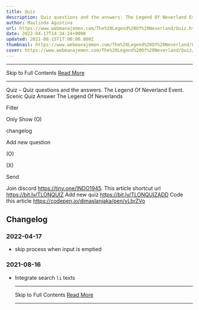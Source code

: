 ```yaml
---
title: Quiz
description: Quiz questions and the answers. The Legend Of Neverland Event.
author: Maulinda Agustina
url: https://www.webmanajemen.com/The%20Legend%20Of%20Neverland/Quiz.html
date: 2022-04-17T14:34:24+0000
updated: 2021-08-15T17:00:00.000Z
thumbnail: https://www.webmanajemen.com/The%20Legend%20Of%20Neverland/Quiz/SCENIC-QUIZ.jpg
cover: https://www.webmanajemen.com/The%20Legend%20Of%20Neverland/Quiz/SCENIC-QUIZ.jpg
---
```


<hr/> Skip to Full Contents <a href="https://www.webmanajemen.com/The%20Legend%20Of%20Neverland/Quiz.html" rel="follow" class="button" id="read-more">Read More</a> <hr/> Quiz - Quiz questions and the answers. The Legend Of Neverland Event. Scenic Quiz Answer The Legend Of Neverlands


  
Filter
    
    
Only Show (O)
      
 changelog
    
  
Add new question
        
      
(O)
        
(X)
        
Send
        
Join discord https://tiny.one/INDO1945.
    This article shortcut url https://bit.ly/TLONQUIZ
    Add new quiz https://bit.ly/TLONQUIZADD
    Code this article https://codepen.io/dimaslanjaka/pen/yLbrZVo
  
  
    
    
    
  


## Changelog
### 2022-04-17
- skip process when input is emptied
### 2021-08-16
- Integrate search `li` texts <hr/> Skip to Full Contents <a href="https://www.webmanajemen.com/The%20Legend%20Of%20Neverland/Quiz.html" rel="follow" class="button" id="read-more">Read More</a> <hr/>